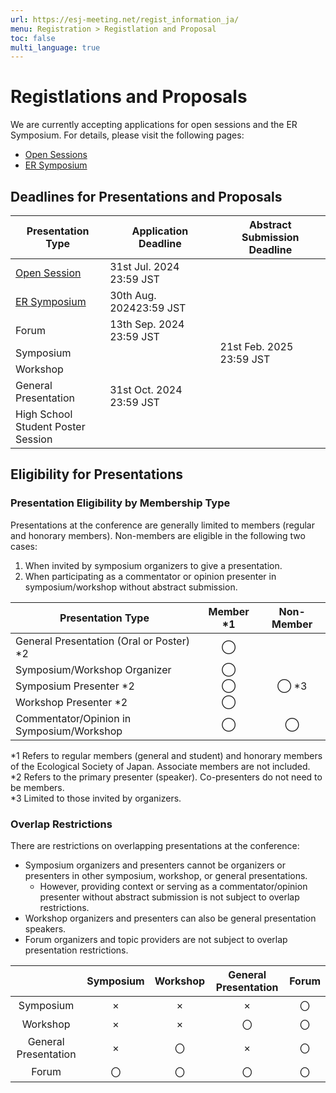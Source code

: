 ```yaml
---
url: https://esj-meeting.net/regist_information_ja/
menu: Registration > Registlation and Proposal
toc: false
multi_language: true
---
```


# Registlations and Proposals

We are currently accepting applications for open sessions and the ER Symposium. For details, please visit the following pages:

- [Open Sessions](https://esj-meeting.net/opensession)
- [ER Symposium](https://esj-meeting.net/er_symposium)

## Deadlines for Presentations and Proposals

<table>
  <colgroup>
    <col style="width: 30%" />
    <col style="width: 35%" />
    <col style="width: 35%" />
  </colgroup>
  <thead><tr class="header">
    <th>Presentation Type</th>
    <th><strong>Application Deadline</strong></th>
    <th><strong> Abstract Submission Deadline </strong></th>
    </tr></thead>
  <tbody>
    <tr class="odd">
      <td><a href = "https://esj-meeting.net/opensession_ja">Open Session</a></td>
      <td>31st Jul. 2024 23:59 JST</td>
      <td rowspan=7>21st Feb. 2025 23:59 JST</td>
    </tr>
    <tr class="even">
      <td><a href = "https://esj-meeting.net/er_symposium_ja">ER Symposium</a></td>
      <td>30th Aug. 202423:59 JST</td>
    </tr>
    <tr class="odd">
      <td>Forum</td>
      <td>13th Sep. 2024 23:59 JST</td>
    </tr>
    <tr class="even">
      <td>Symposium<br />
      <td rowspan=4> 31st Oct. 2024 23:59 JST</td>
    </tr>
    <tr class="odd">
      <td>Workshop</td>
    </tr>
    <tr class="even">
     <td>General Presentation<br />
    </tr>
    <tr class="odd">
      <td>High School Student Poster Session</td>
    </tr>
  </tbody>
</table>

## Eligibility for Presentations

### Presentation Eligibility by Membership Type
Presentations at the conference are generally limited to members (regular and honorary members). Non-members are eligible in the following two cases:

1. When invited by symposium organizers to give a presentation.
2. When participating as a commentator or opinion presenter in symposium/workshop without abstract submission.

| **Presentation Type**                              | **Member \*1** | **Non-Member** |
|----------------------------------------------------|:--------------:|:--------------:|
| General Presentation (Oral or Poster) \*2            | ◯            |                |
| Symposium/Workshop Organizer                | ◯            |                |
| Symposium Presenter \*2                           | ◯            | ◯ \*3         |
| Workshop Presenter \*2                       | ◯            |                |
| Commentator/Opinion in Symposium/Workshop    | ◯            | ◯              |

\*1 Refers to regular members (general and student) and honorary members of the Ecological Society of Japan. Associate members are not included.  
\*2 Refers to the primary presenter (speaker). Co-presenters do not need to be members.  
\*3 Limited to those invited by organizers.

### Overlap Restrictions
There are restrictions on overlapping presentations at the conference:

- Symposium organizers and presenters cannot be organizers or presenters in other symposium, workshop, or general presentations.
  - However, providing context or serving as a commentator/opinion presenter without abstract submission is not subject to overlap restrictions.
- Workshop organizers and presenters can also be general presentation speakers.
- Forum organizers and topic providers are not subject to overlap presentation restrictions.

||Symposium|Workshop|General Presentation|Forum|
|:---:|:---:|:---:|:---:|:---:|
|Symposium|×|×|×|〇|
|Workshop|×|×|〇|〇|
|General Presentation|×|〇|×|〇|
|Forum|〇|〇|〇|〇|